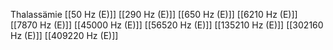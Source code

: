 Thalassämie
[[50 Hz (E)]]
[[290 Hz (E)]]
[[650 Hz (E)]]
[[6210 Hz (E)]]
[[7870 Hz (E)]]
[[45000 Hz (E)]]
[[56520 Hz (E)]]
[[135210 Hz (E)]]
[[302160 Hz (E)]]
[[409220 Hz (E)]]